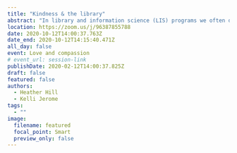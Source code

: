 ```yaml
---
title: "Kindness & the library"
abstract: "In library and information science (LIS) programs we often discuss the ‘soft skills’, the interpersonal communication skills that make interactions with the public stronger. The proposed poster outlines reading and thinking around the concepts of kindness, empathy, and an ethic of care (Tronto, 1993) in relation to library services. We plan to outline three different areas. 1) We will discuss the work we are doing to tease apart the concepts of empathy and kindness in the LIS literature. 2) We will outline how these ideas are discussed in other disciplines, including sociology, brain science, psychology, nursing, and ethics. 3) lastly, we plan to discuss the benefits and challenges inherent in developing these concepts more fully for LIS practitioners."
location: https://zoom.us/j/96387855788
date: 2020-10-12T14:00:37.763Z
date_end: 2020-10-12T14:15:40.471Z
all_day: false
event: Love and compassion
# event_url: session-link
publishDate: 2020-02-12T14:00:37.825Z
draft: false
featured: false
authors:
  - Heather Hill
  - Kelli Jerome
tags:
  - ""
image:
  filename: featured
  focal_point: Smart
  preview_only: false
---
```

